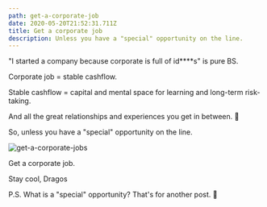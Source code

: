 ```yaml
---
path: get-a-corporate-job
date: 2020-05-20T21:52:31.711Z
title: Get a corporate job
description: Unless you have a "special" opportunity on the line.
---
```


"I started a company because corporate is full of id\*\*\*\*s" is pure BS.

Corporate job = stable cashflow.

Stable cashflow = capital and mental space for learning and long-term risk-taking.

And all the great relationships and experiences you get in between. 🥰

So, unless you have a "special" opportunity on the line.

![get-a-corporate-jobs](/assets/crop_jobs.png "Cmon, it can't be that bad :)")

Get a corporate job.

Stay cool, Dragos

P.S. What is a "special" opportunity? That's for another post. 🚀
